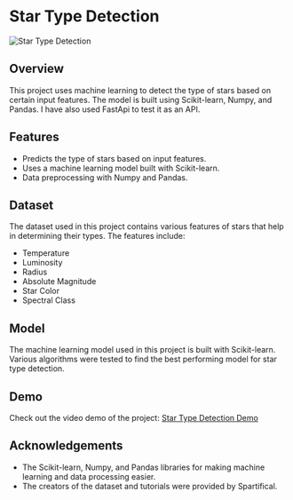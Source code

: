 

# Star Type Detection

![Star Type Detection](https://github.com/Abhishek-465/Star-type-detection/assets/127030695/ae152917-ea66-44be-9464-83e251a06b8a)

## Overview

This project uses machine learning to detect the type of stars based on certain input features. The model is built using Scikit-learn, Numpy, and Pandas. I have also used FastApi to test it as an API.


## Features

- Predicts the type of stars based on input features.
- Uses a machine learning model built with Scikit-learn.
- Data preprocessing with Numpy and Pandas.

## Dataset

The dataset used in this project contains various features of stars that help in determining their types. The features include:

- Temperature
- Luminosity
- Radius
- Absolute Magnitude
- Star Color
- Spectral Class

## Model

The machine learning model used in this project is built with Scikit-learn. Various algorithms were tested to find the best performing model for star type detection.

## Demo

Check out the video demo of the project:
[Star Type Detection Demo](https://github.com/Abhishek-465/Star-type-detection/assets/127030695/656ce795-28d4-4466-9a57-5657060c2127)

## Acknowledgements

- The Scikit-learn, Numpy, and Pandas libraries for making machine learning and data processing easier.
- The creators of the dataset and tutorials were provided by Spartifical.
